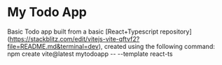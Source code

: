 # My Todo App

Basic Todo app built from a basic [React+Typescript repository] (https://stackblitz.com/edit/vitejs-vite-qftvf2?file=README.md&terminal=dev), created using the following command:
npm create vite@latest mytodoapp -- --template react-ts
